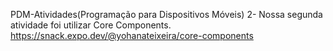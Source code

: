 PDM-Atividades(Programação para Dispositivos Móveis)
2- Nossa segunda atividade foi utilizar Core Components.
https://snack.expo.dev/@yohanateixeira/core-components
